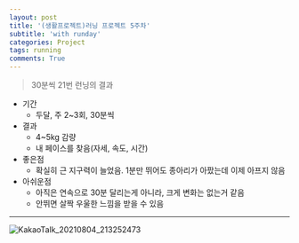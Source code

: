 ```yaml
---
layout: post
title: '(생활프로젝트)러닝 프로젝트 5주차'
subtitle: 'with runday'
categories: Project
tags: running
comments: True
---
```


> 30분씩 21번 런닝의 결과

- 기간
    - 두달, 주 2~3회, 30분씩
- 결과
    - 4~5kg 감량
    - 내 페이스를 찾음(자세, 속도, 시간)
- 좋은점
    - 확실히 근 지구력이 늘었음. 1분만 뛰어도 종아리가 아팠는데 이제 아프지 않음
- 아쉬운점
    - 아직은 연속으로 30분 달리는게 아니라, 크게 변화는 없는거 같음
    - 안뛰면 살짝 우울한 느낌을 받을 수 있음
    
--------------------------------------------------
![KakaoTalk_20210804_213252473](https://user-images.githubusercontent.com/51938331/128182232-dc409c97-3791-461c-813b-47cddc28aae3.jpg)

